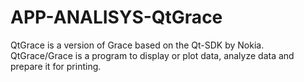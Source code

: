 APP-ANALISYS-QtGrace
====================

QtGrace is a version of Grace based on the Qt-SDK by Nokia. QtGrace/Grace is a program to display or plot data, analyze data and prepare it for printing. 
